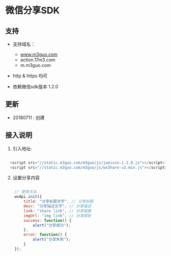 # 微信分享SDK 


## 支持

- 支持域名：
  + www.m3guo.com
  + action.17m3.com
  + m.m3guo.com

- http & https 均可
- 依赖微信sdk版本 1.2.0



## 更新
- 20180711 : 创建


## 接入说明

1. 引入地址:

```js

  <script src="//static.m3guo.com/m3guo/js/jweixin-1.2.0.js"></script>
  <script src="//static.m3guo.com/m3guo/js/wxShare-v2.min.js"></script>

```

2. 设置分享内容

```js

    // 使用方法
    wxApi.init({
        title: "分享标题文字", // 分享标题
        desc: "分享描述文字", // 分享描述
        link: "share link", // 分享链接
        imgUrl: "img link", // 分享图标
        success: function() {
            alert("分享成功");
        },
        error: function() {
            alert("分享失败");
        }
    });
    
```
